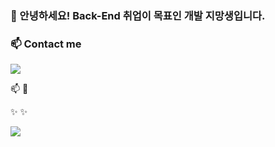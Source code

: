 ### 👋 안녕하세요! Back-End 취업이 목표인 개발 지망생입니다.

### 📫 Contact me
<img src="https://img.shields.io/badge/aver-03C75A?style=flat-square&logo=naver&logoColor=white&link=yskh95s@naver.com"/>


📫
🌱

✨
✨
<!--
자기소개를 위한, 일종의 광고지이다.
간단한 명함을 예시로 들어가야 할 요소들을 적어보자.

이름
회사, 직급, 연락처(전화번호, 이메일, 거주지-광주인것만...)

학력사항은 안적어도 될 것 같고

간단한 자기소개정도는 필요해 보인다.
취미, 생각 등
스킬은 당연히 필요한 것이고.

- 🔭 I’m currently working on ...
- 🌱 I’m currently learning ...
- 👯 I’m looking to collaborate on ...
- 🤔 I’m looking for help with ...
- 💬 Ask me about ...
- 📫 How to reach me: ...
- 😄 Pronouns: ...
- ⚡ Fun fact: ...
-->

<img src="https://img.shields.io/badge/Android-3DDC84?style=flat-square&logo=Android&logoColor=white"/>
